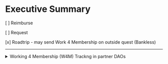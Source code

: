 # Executive Summary
<!-- as per gitbook [page](https://gitbook.lexdao.net/untitled/grants-committee-charter/grant-proposals) -->

<!-- these are not necessarily exclusive -->
[ ] Reimburse 

[ ] Request 

[x] Roadtrip - may send Work 4 Membership on outside quest (Bankless)

----
<details><summary>Working 4 Membership (W4M) Trackng in partner DAOs</summary>
LexDAO has built up relationships with other DAOs but the role of ambassaDAO has lapsed. This is a trawman proposal to get discussion underway of how to revitalise the ambassaDAO initiative.

# Problem Statement

A few years back the teasury got airdropped a number of tokens from other DAOs, from memory the one that comes to mind is ENS. We gave an undertaking at the time to vote consciously for the public good. We have not kept our side with the lapse of the ambassaDAO role due to LEETHodlers migrating to Kali or RWAC. Either LexDAO:
[ ] return tokens with apologies unable to fufil our civic responsibilites

[ ] add as part of W4M (the more senior l'externs) the role of ambassaDAO-trainee with expectation that the 15 hrs is to attend their community meetings and file a report on how the voting went on significant issues

[ ] find an alternative way of formal exchanges with other DAOs separate to personal relationships

# Working 4 Membership

I have started accepting / negotiating / offering W4M tasks, to date

1. (accepted) @SourSummer7 lvl 2.x bard = 15 hrs converting a 70s law sitcom for the hackathon + interviewing prior LEETHs
   - the only deadline is by start of hackathon so that's 4x15min (mentor) 
   - + 5 (ePaperTaste - try to get the essence of law into a few electronic bites) +
   - + [1-3] x 3hr interview {prep, interview, post-prod) =
   - = 15 hrs over 4 wks? Is this not too oppressive timeiwise?
2 (negotiating) @daolexa - lvl 1 rogue on legal duties within DAO
3 (offer) @childaLira - may be sent to a Mexico DAO

Request Grants Committee to identify a law firm legal engineer as one of the interviewees to inspire members as to career path. May also be possible sponsor (i've already given 

</details>
